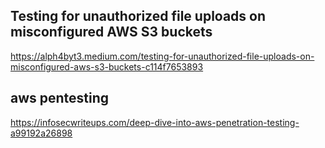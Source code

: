 ## Testing for unauthorized file uploads on misconfigured AWS S3 buckets
https://alph4byt3.medium.com/testing-for-unauthorized-file-uploads-on-misconfigured-aws-s3-buckets-c114f7653893

## aws pentesting
https://infosecwriteups.com/deep-dive-into-aws-penetration-testing-a99192a26898

